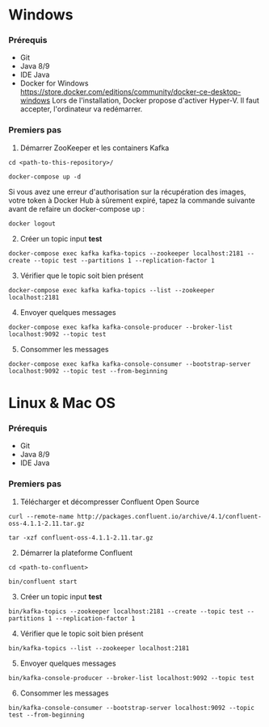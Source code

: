 # Windows
### Prérequis
* Git
* Java 8/9
* IDE Java
* Docker for Windows https://store.docker.com/editions/community/docker-ce-desktop-windows
Lors de l'installation, Docker propose d'activer Hyper-V. Il faut accepter, l'ordinateur va redémarrer.

### Premiers pas
1. Démarrer ZooKeeper et les containers Kafka

`cd <path-to-this-repository>/`

`docker-compose up -d`

Si vous avez une erreur d'authorisation sur la récupération des images, votre token à Docker Hub à sûrement expiré, tapez la commande suivante avant de refaire un docker-compose up :

`docker logout`

2. Créer un topic input **test**

`docker-compose exec kafka kafka-topics --zookeeper localhost:2181 --create --topic test --partitions 1 --replication-factor 1`

3. Vérifier que le topic soit bien présent

`docker-compose exec kafka kafka-topics --list --zookeeper localhost:2181`

4. Envoyer quelques messages

`docker-compose exec kafka kafka-console-producer --broker-list localhost:9092 --topic test`

5. Consommer les messages

`docker-compose exec kafka kafka-console-consumer --bootstrap-server localhost:9092 --topic test --from-beginning`

# Linux & Mac OS
### Prérequis
* Git
* Java 8/9
* IDE Java

### Premiers pas
1. Télécharger et décompresser Confluent Open Source

`curl --remote-name http://packages.confluent.io/archive/4.1/confluent-oss-4.1.1-2.11.tar.gz`

`tar -xzf confluent-oss-4.1.1-2.11.tar.gz`

2. Démarrer la plateforme Confluent

`cd <path-to-confluent>`

`bin/confluent start`

3. Créer un topic input **test**

`bin/kafka-topics --zookeeper localhost:2181 --create --topic test --partitions 1 --replication-factor 1`

4. Vérifier que le topic soit bien présent

`bin/kafka-topics --list --zookeeper localhost:2181`

5. Envoyer quelques messages

`bin/kafka-console-producer --broker-list localhost:9092 --topic test`

6. Consommer les messages

`bin/kafka-console-consumer --bootstrap-server localhost:9092 --topic test --from-beginning`

